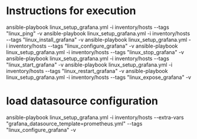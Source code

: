 # Instructions for execution

ansible-playbook linux_setup_grafana.yml -i inventory/hosts --tags "linux_ping" -v
ansible-playbook linux_setup_grafana.yml -i inventory/hosts --tags "linux_install_grafana" -v 
ansible-playbook linux_setup_grafana.yml -i inventory/hosts --tags "linux_configure_grafana" -v
ansible-playbook linux_setup_grafana.yml -i inventory/hosts --tags "linux_stop_grafana" -v
ansible-playbook linux_setup_grafana.yml -i inventory/hosts --tags "linux_start_grafana" -v
ansible-playbook linux_setup_grafana.yml -i inventory/hosts --tags "linux_restart_grafana" -v
ansible-playbook linux_setup_grafana.yml -i inventory/hosts --tags "linux_expose_grafana" -v


# load datasource configuration

ansible-playbook linux_setup_grafana.yml -i inventory/hosts --extra-vars "grafana_datasource_template=prometheus.yml" --tags "linux_configure_grafana" -v

